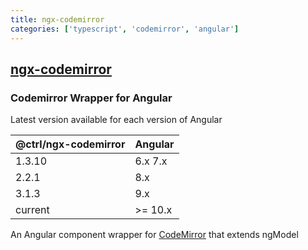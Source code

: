 ```yaml
---
title: ngx-codemirror
categories: ['typescript', 'codemirror', 'angular']
---
```

## [ngx-codemirror](https://github.com/scttcper/ngx-codemirror)

### Codemirror Wrapper for Angular


Latest version available for each version of Angular

| @ctrl/ngx-codemirror | Angular |
| -------------------- | ------- |
| 1.3.10               | 6.x 7.x |
| 2.2.1                | 8.x     |
| 3.1.3                | 9.x     |
| current              | >= 10.x |

An Angular component wrapper for [CodeMirror](https://codemirror.net/) that extends ngModel
